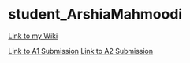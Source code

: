 # student_ArshiaMahmoodi

[Link to my Wiki](https://github.com/bcb420-2020/student_ArshiaMahmoodi/wiki)

[Link to A1 Submission](https://htmlpreview.github.io/?https://github.com/bcb420-2020/student_ArshiaMahmoodi/blob/master/Assignment1.html)
[Link to A2 Submission](https://htmlpreview.github.io/?https://github.com/bcb420-2020/student_ArshiaMahmoodi/blob/master/Assignment2.html)
